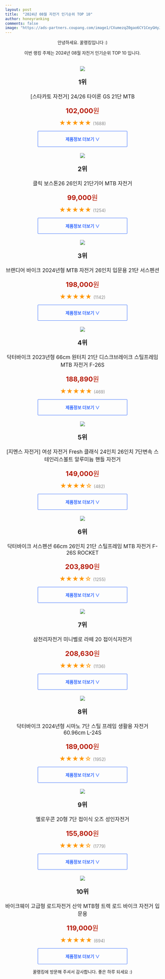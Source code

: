 ```yaml
---
layout: post
title:  "2024년 08월 자전거 인기순위 TOP 10"
author: honeyranking
comments: false
image: "https://ads-partners.coupang.com/image1/CXumezqZ0gao6CY1CeyGHyJwo455BebVmpyQLcBwUGVb8sKa5qth23O8dQp8vTj38gFWHtkdvuCjdLoe5mHSoKjYEKFEm7JrQzqwT3DdJiPTEFZqg6DavYCdIYWVdESEXNGhD7AMvB2bvQZ3STqd1tZvW7J3GcLWc-b6VqfN7LHCxU1CAvFl1jz4WX36B2gumoFgg368OObzusHQAsChDV2NKCLjaNgIQnvUYCj1E_zmq5XWU2nPgc3szaNL1Y7hy4T36b4OdTbOler9Vylme8rVP2ctg7FN2XV9VBdVDwI3jCBf6S8B4l1v"
---
```

<p style="text-align: center;">안녕하세요. 꿀랭킹입니다 :)</p>
<p style="text-align: center;">이번 랭킹 주제는 2024년 08월 자전거 인기순위 TOP 10 입니다.</p><center><img src="https://ads-partners.coupang.com/image1/CXumezqZ0gao6CY1CeyGHyJwo455BebVmpyQLcBwUGVb8sKa5qth23O8dQp8vTj38gFWHtkdvuCjdLoe5mHSoKjYEKFEm7JrQzqwT3DdJiPTEFZqg6DavYCdIYWVdESEXNGhD7AMvB2bvQZ3STqd1tZvW7J3GcLWc-b6VqfN7LHCxU1CAvFl1jz4WX36B2gumoFgg368OObzusHQAsChDV2NKCLjaNgIQnvUYCj1E_zmq5XWU2nPgc3szaNL1Y7hy4T36b4OdTbOler9Vylme8rVP2ctg7FN2XV9VBdVDwI3jCBf6S8B4l1v" style="margin-top:20px" /></center><p style="text-align: center; font-size: 20px"><b>1위</b></p><p style="text-align: center; font-size: 17px">[스타카토 자전거] 24/26 타이론 GS 21단 MTB</p><p style="text-align: center;"><span style="color: #b61800; font-size: 22px;"><b>102,000</b>원</span></p><p style="text-align: center;"><span style="color: #ff9600; font-size: 20px;">★★★★★ </span><span style="color: #878787;">(1688)</span></p><center><a href="https://link.coupang.com/re/AFFSDP?lptag=AF3899140&subid=honeyrank&pageKey=6533705067&itemId=14521103794&vendorItemId=81763831878&traceid=V0-153-c01368df1388f0cf&requestid=20240809210000953302024583&token=31850C%7CGM"><div style="font-size: 14px; display: inline-block; padding: 15px 90px; color: #346aff; border-radius: 2px; border: 1px solid #346aff; cursor: pointer;"><b>제품정보 더보기 &or;</b></div></a></center><center><img src="https://ads-partners.coupang.com/image1/2pQIYuOY7AN7vKwH2onQtOiqiGBfHHa8A9BsPYXpx5xVXLdzc2fHazofhtEtp9NU5LoxeViUTz53dFBXQqLfha_LA02amlRgIJ_58t5l72Um2ERWVmLoSZ8MtUDAPQcaHUQ_oP383oe6fNyGGTj4FVS4Eysq0CncGinEBvIeTgEVMEAsmYp5k2ogIZpMjFbVDxJ-bq98PrGqmnFnbSgHEvnI5TFzwwrQ3CHIcWEGz9JrSxqIAfxv3igvgnCgeyU-uP4qA6lc-amELNoMQ7uWeCMofsfjZ2Ci9xRenpesl0jb1eChZ0ST8J7k" style="margin-top:20px" /></center><p style="text-align: center; font-size: 20px"><b>2위</b></p><p style="text-align: center; font-size: 17px">클릭 보스톤26 26인치 21단기어 MTB 자전거</p><p style="text-align: center;"><span style="color: #b61800; font-size: 22px;"><b>99,000</b>원</span></p><p style="text-align: center;"><span style="color: #ff9600; font-size: 20px;">★★★★★ </span><span style="color: #878787;">(1254)</span></p><center><a href="https://link.coupang.com/re/AFFSDP?lptag=AF3899140&subid=honeyrank&pageKey=8137792252&itemId=23118459784&vendorItemId=90151640926&traceid=V0-153-54e24856400b7626&requestid=20240809210000953302024583&token=31850C%7CGM"><div style="font-size: 14px; display: inline-block; padding: 15px 90px; color: #346aff; border-radius: 2px; border: 1px solid #346aff; cursor: pointer;"><b>제품정보 더보기 &or;</b></div></a></center><center><img src="https://ads-partners.coupang.com/image1/WQgYv-d_UWGRIlnQWe_2dqfS-w1k1YIAjmpYEJmVTYC6yY6m1dnL33c6EXFyVbUSixyr8U2IBixRLf5oX7GyGv8hkTtGBHcjdeXLqSJAksJ00xKa_eyavLGoaA9Crn1XMFQ-MOy-B5cHKIAT9YEyfWEV0xgLu63bLVBYf2KpyL_P7v4Djp0ZvqCjXPHbbSFViX3wwoU76_MRyFtkKvGyj3R-zTBgxs3zKU_tMpuXB0f5akgwDzhetIJP4saG9xHKVH67ddbUwwp2BXR0-DAMFGlHJKMpox1zj71KbdpQ50ZdKHq9G0od119P" style="margin-top:20px" /></center><p style="text-align: center; font-size: 20px"><b>3위</b></p><p style="text-align: center; font-size: 17px">브랜디어 바이크 2024년형 MTB 자전거 26인치 입문용 21단 서스펜션</p><p style="text-align: center;"><span style="color: #b61800; font-size: 22px;"><b>198,000</b>원</span></p><p style="text-align: center;"><span style="color: #ff9600; font-size: 20px;">★★★★★ </span><span style="color: #878787;">(1142)</span></p><center><a href="https://link.coupang.com/re/AFFSDP?lptag=AF3899140&subid=honeyrank&pageKey=8042882048&itemId=22525515605&vendorItemId=89765545741&traceid=V0-153-4dd86500edeabe66&requestid=20240809210000953302024583&token=31850C%7CGM"><div style="font-size: 14px; display: inline-block; padding: 15px 90px; color: #346aff; border-radius: 2px; border: 1px solid #346aff; cursor: pointer;"><b>제품정보 더보기 &or;</b></div></a></center><center><img src="https://ads-partners.coupang.com/image1/5pnTZZGxeMApopSz5r_tDOjYy1tzaG_pr-h4U0WEzpODOxp82LdxPnRORT1jT1btzLpgJGYrwMHfgaOsiw0tzrxKKweOBE1buTvIj2wqgZIlBJzgEhHAcqj9rzKP8UmWt7D7m-Q7BZif2oO12SgXWAxaKJI3-jmGYgz3N02-HBmmM_GzCBrG6EKkU62khXHaOUlV8-y6suk6S3bLC92Nj_op13D3towhFLPPjsQlenmH1dWqVlx02yNPq8DxFAbUNeDbMShwWPk7f12Vkvw4k3G8Wu-ou1yekQM=" style="margin-top:20px" /></center><p style="text-align: center; font-size: 20px"><b>4위</b></p><p style="text-align: center; font-size: 17px">닥터바이크 2023년형 66cm 원터치 21단 디스크브레이크 스틸프레임 MTB 자전거 F-26S</p><p style="text-align: center;"><span style="color: #b61800; font-size: 22px;"><b>188,890</b>원</span></p><p style="text-align: center;"><span style="color: #ff9600; font-size: 20px;">★★★★★ </span><span style="color: #878787;">(469)</span></p><center><a href="https://link.coupang.com/re/AFFSDP?lptag=AF3899140&subid=honeyrank&pageKey=7502856956&itemId=19643458451&vendorItemId=86749628948&traceid=V0-153-49297eb1c0c3c893&requestid=20240809210000953302024583&token=31850C%7CGM"><div style="font-size: 14px; display: inline-block; padding: 15px 90px; color: #346aff; border-radius: 2px; border: 1px solid #346aff; cursor: pointer;"><b>제품정보 더보기 &or;</b></div></a></center><center><img src="https://ads-partners.coupang.com/image1/gFAxYWGvFw01U4V6gPI8RN4wRqBBgmCw05Vv-koj1WlPynXbK6XLLRCxMGbJgoxwcBJXGcqdz02bU3AdU4mLpltgdXj5AvlfccpxlUsjdrqj26diu4xz4aanSiiRC04-immGgFCs0nHyCoTnIUHcKwF8zVjRxmuebtGpEDnEvN4ochV80eDEAZLDm4407NEH4XzRGXqnMwkW-zfOU4UHHh5qziRSCpIrYxRsiKnuqxMnBES40JDDhz9prCvDBLm_WWVUwNoxl8MelBJ9AH8DvpWUIH88mo_nG-Ww0bA3VS-LYo5u2x_2oQ==" style="margin-top:20px" /></center><p style="text-align: center; font-size: 20px"><b>5위</b></p><p style="text-align: center; font-size: 17px">[지멘스 자전거] 여성 자전거 Fresh 클래식 24인치 26인치 7단변속 스테인리스볼트 알루미늄 핸들 자전거</p><p style="text-align: center;"><span style="color: #b61800; font-size: 22px;"><b>149,000</b>원</span></p><p style="text-align: center;"><span style="color: #ff9600; font-size: 20px;">★★★★☆ </span><span style="color: #878787;">(482)</span></p><center><a href="https://link.coupang.com/re/AFFSDP?lptag=AF3899140&subid=honeyrank&pageKey=7239979893&itemId=18393170158&vendorItemId=5512804735&traceid=V0-153-82d3f6c59169bd5c&requestid=20240809210000953302024583&token=31850C%7CGM"><div style="font-size: 14px; display: inline-block; padding: 15px 90px; color: #346aff; border-radius: 2px; border: 1px solid #346aff; cursor: pointer;"><b>제품정보 더보기 &or;</b></div></a></center><center><img src="https://ads-partners.coupang.com/image1/tM-22VqPO00771F1tLpMODqbX57Cm2PGUbUEIlzli_AtVEZtEXk9K-NlaJ6hGH8R_On2SBLl4er4pjaqpmwcDeL8ineALb53degYMh6VlLMluiZuOphKLRs4rrsrnb4OiQRPGLmFxVyP1sNSG7njdVkF1JZB20RK_qerIZne_HYooT1blmjeOCKMEHrnMCQ6zarHUOPrAXj7RkoDrUk2OSeYi1f2FGF9Yeio1p8KYoTW4zHwHGN1FlU2FsnkDxQx_HieDCx-jyu7Z1TDu7OWpW44QYLY_udvN1zU" style="margin-top:20px" /></center><p style="text-align: center; font-size: 20px"><b>6위</b></p><p style="text-align: center; font-size: 17px">닥터바이크 서스펜션 66cm 26인치 21단 스틸프레임 MTB 자전거 F-26S ROCKET</p><p style="text-align: center;"><span style="color: #b61800; font-size: 22px;"><b>203,890</b>원</span></p><p style="text-align: center;"><span style="color: #ff9600; font-size: 20px;">★★★★☆ </span><span style="color: #878787;">(1255)</span></p><center><a href="https://link.coupang.com/re/AFFSDP?lptag=AF3899140&subid=honeyrank&pageKey=1464545785&itemId=3757434107&vendorItemId=70808576328&traceid=V0-153-3d58da8f5df7fc68&requestid=20240809210000953302024583&token=31850C%7CGM"><div style="font-size: 14px; display: inline-block; padding: 15px 90px; color: #346aff; border-radius: 2px; border: 1px solid #346aff; cursor: pointer;"><b>제품정보 더보기 &or;</b></div></a></center><center><img src="https://ads-partners.coupang.com/image1/0ZIvWqkHGn7W_xML0ezSdB1eufVEixi4fIfrTSrjQxulbonyi_GQ_XCNpDuZDsE8qk5hD3OsJNpL4czIhpUFCnomJ78ItQQF8XXZVORYOpceaF615MgbOHX_VxEXy2GoNdHxbenv7cRW4mnAthErmA8MF7W4dkyU2RF9G6cmuZ9czs-FxJpPtYniph5--10dzhJvtjBwx8iys8nw1Pe-92j1XwryqsGhCqBoSaH7EFlOB337PIZLruoVD0oMmCl-8RszAQnQJ-xJpOFVMW2-01DdKJpoNaDrtg==" style="margin-top:20px" /></center><p style="text-align: center; font-size: 20px"><b>7위</b></p><p style="text-align: center; font-size: 17px">삼천리자전거 미니벨로 라떼 20 접이식자전거</p><p style="text-align: center;"><span style="color: #b61800; font-size: 22px;"><b>208,630</b>원</span></p><p style="text-align: center;"><span style="color: #ff9600; font-size: 20px;">★★★★☆ </span><span style="color: #878787;">(1136)</span></p><center><a href="https://link.coupang.com/re/AFFSDP?lptag=AF3899140&subid=honeyrank&pageKey=7975932651&itemId=22108495613&vendorItemId=89155417602&traceid=V0-153-f3bc9b427bfbf0b4&requestid=20240809210000953302024583&token=31850C%7CGM"><div style="font-size: 14px; display: inline-block; padding: 15px 90px; color: #346aff; border-radius: 2px; border: 1px solid #346aff; cursor: pointer;"><b>제품정보 더보기 &or;</b></div></a></center><center><img src="https://ads-partners.coupang.com/image1/PpUKye69ho-NiV9zPtFt4CVXHphLO9h0jeEWaMu1-KZX6BXg6yJNTDrPMjYqFtEYDflsT796WVY7saMPlQD0JD18YEF0J8k0mlKKwqkR83cC6o4YcStXq5DWIXF7OM956XJuOHOyyvb9gNi3TPlCO1k2wUFc49Ytoj8BnVFHeqXVzf_yRGxxNcbeclS32d0k3AIgQ-cldwt4-Nf3t2EtLBPE1OCPuUoyarG0bvgMFfyCZQEJxz_FwX_oQB-1Z245dV2YGlExwg5I_UslymlEbEl5UJ7onyLmeg==" style="margin-top:20px" /></center><p style="text-align: center; font-size: 20px"><b>8위</b></p><p style="text-align: center; font-size: 17px">닥터바이크 2024년형 시마노 7단 스틸 프레임 생활용 자전거 60.96cm L-24S</p><p style="text-align: center;"><span style="color: #b61800; font-size: 22px;"><b>189,000</b>원</span></p><p style="text-align: center;"><span style="color: #ff9600; font-size: 20px;">★★★★☆ </span><span style="color: #878787;">(1952)</span></p><center><a href="https://link.coupang.com/re/AFFSDP?lptag=AF3899140&subid=honeyrank&pageKey=7607669911&itemId=20140651356&vendorItemId=87234145006&traceid=V0-153-272906a10954929e&requestid=20240809210000953302024583&token=31850C%7CGM"><div style="font-size: 14px; display: inline-block; padding: 15px 90px; color: #346aff; border-radius: 2px; border: 1px solid #346aff; cursor: pointer;"><b>제품정보 더보기 &or;</b></div></a></center><center><img src="https://ads-partners.coupang.com/image1/-QWX8cdNDC5eUc4L-foMz8WYXEuVhrXAFeOo9UZFWcQ43Qrg-XVX2Hy6WGv6e7-IObBiivmb3pZALNz_SpAnIf-wuesZ4terEWZXiywX25kQXVqijGj_Ep9L8auAC8GLiGE_RstfuhLZcMEKDpBXoQUjNKsOItLzx-H-IWu0anOcBrYzd6TYlrHmozCU5OKfrcvhiCGhiPbKLUE_k5phR5Oopl6x1rmmymQzlUliwgPBXjRofQI_QNcNlBnjm5hSABKdt6hIedzby8TQImXfLXznKEq83Vtnuzg=" style="margin-top:20px" /></center><p style="text-align: center; font-size: 20px"><b>9위</b></p><p style="text-align: center; font-size: 17px">옐로우콘 20형 7단 접이식 오즈 성인자전거</p><p style="text-align: center;"><span style="color: #b61800; font-size: 22px;"><b>155,800</b>원</span></p><p style="text-align: center;"><span style="color: #ff9600; font-size: 20px;">★★★★☆ </span><span style="color: #878787;">(1779)</span></p><center><a href="https://link.coupang.com/re/AFFSDP?lptag=AF3899140&subid=honeyrank&pageKey=184930645&itemId=529145090&vendorItemId=4377254324&traceid=V0-153-f74e84a9364748ff&requestid=20240809210000953302024583&token=31850C%7CGM"><div style="font-size: 14px; display: inline-block; padding: 15px 90px; color: #346aff; border-radius: 2px; border: 1px solid #346aff; cursor: pointer;"><b>제품정보 더보기 &or;</b></div></a></center><center><img src="https://ads-partners.coupang.com/image1/TeTV1d1wxMb77e8fTcou3h5FRRZaa2zUINFpAzROQh7meCHGg947KmC2w9YMWuhpJSZPXGJUG9_7oqx4TOlm-YAUAI7b8XgKB3blCuebmQBT5ynoXZPkLD9QTp1rmZfSqG0PbaMwgviraEPwFxRTUn8Pu-RPqqlR3z1AxqolILiA5fevLV4hwkPvCUQA4qIa5bbbXpIhfC5CQL1FGYw_OZeAk_AnjcybB6jIRb07qvYn1Hp6HLqsMTzpxKTE_2IGCdDGt2Fn8gEqYM8LA9Y9Cjj8Gzvv1GY1b5jTEhuYdzAMZdfjK9UHfcvL" style="margin-top:20px" /></center><p style="text-align: center; font-size: 20px"><b>10위</b></p><p style="text-align: center; font-size: 17px">바이크웨이 고급형 로드자전거 산악 MTB형 트렉 로드 바이크 자전거 입문용</p><p style="text-align: center;"><span style="color: #b61800; font-size: 22px;"><b>119,000</b>원</span></p><p style="text-align: center;"><span style="color: #ff9600; font-size: 20px;">★★★★★ </span><span style="color: #878787;">(694)</span></p><center><a href="https://link.coupang.com/re/AFFSDP?lptag=AF3899140&subid=honeyrank&pageKey=8075130034&itemId=22745623262&vendorItemId=89780846798&traceid=V0-153-7b0e179eb6ac2f33&requestid=20240809210000953302024583&token=31850C%7CGM"><div style="font-size: 14px; display: inline-block; padding: 15px 90px; color: #346aff; border-radius: 2px; border: 1px solid #346aff; cursor: pointer;"><b>제품정보 더보기 &or;</b></div></a></center><p style="text-align: center;">꿀랭킹에 방문해 주셔서 감사합니다. 좋은 하루 되세요 :)</p>